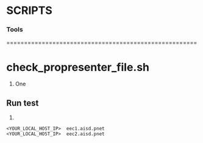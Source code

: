 # SCRIPTS

### Tools

======================================================
# check_propresenter_file.sh

1. One

## Run test
1. 

```
<YOUR_LOCAL_HOST_IP>  eec1.aisd.pnet
<YOUR_LOCAL_HOST_IP>  eec2.aisd.pnet

```
